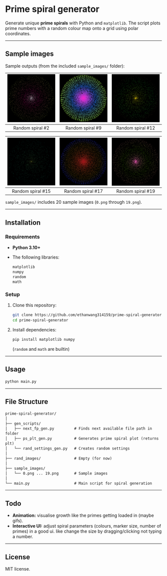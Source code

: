 # Prime spiral generator

Generate unique **prime spirals** with Python and `matplotlib`.
The script plots prime numbers with a random colour map onto a grid using polar coordinates.

---

## Sample images

Sample outputs (from the included `sample_images/` folder):

| ![Sample 1](sample_images/1.png) | ![Sample 2](sample_images/8.png) | ![Sample 3](sample_images/11.png) |
| :----------------------------: | :----------------------------: | :----------------------------: |
|        Random spiral #2        |        Random spiral #9        |        Random spiral #12        |

| ![Sample 4](sample_images/14.png) | ![Sample 5](sample_images/16.png) | ![Sample 6](sample_images/18.png) |
| :----------------------------: | :----------------------------: | :----------------------------: |
|        Random spiral #15        |        Random spiral #17        |        Random spiral #19        |

`sample_images/` includes 20 sample images (`0.png` through `19.png`).

---

## Installation

### Requirements

* **Python 3.10+**
* The following libraries:

  ```
  matplotlib
  numpy
  random
  math
  ```

### Setup

1. Clone this repository:

   ```bash
   git clone https://github.com/ethanwang314159/prime-spiral-generator.git
   cd prime-spiral-generator
   ```
2. Install dependencies:

   ```bash
   pip install matplotlib numpy
   ```

   (`random` and `math` are builtin)

---

## Usage

```bash
python main.py
```

---

## File Structure

```
prime-spiral-generator/
│
├── gen_scripts/
│   ├── next_fp_gen.py         # Finds next available file path in folder
│   ├── ps_plt_gen.py          # Generates prime spiral plot (returns plt)
│   └── rand_settings_gen.py   # Creates random settings
│
├── rand_images/               # Empty (for now)
│
├── sample_images/
│   └── 0.png ... 19.png       # Sample images
│
└── main.py                    # Main script for spiral generation
```

---

## Todo

* **Animation:** visualise growth like the primes getting loaded in (maybe gifs).
* **Interactive UI:** adjust spiral parameters (colours, marker size, number of primes) in a good ui. like change the size by dragging/clicking not typing a number.

---

## License

MIT license.